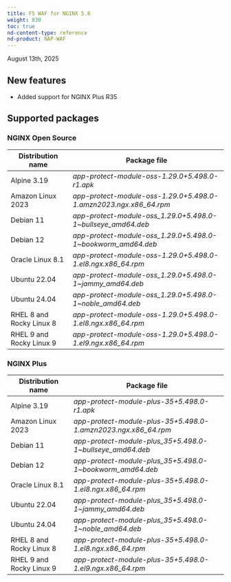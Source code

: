 ```yaml
---
title: F5 WAF for NGINX 5.8
weight: 830
toc: true
nd-content-type: reference
nd-product: NAP-WAF
---
```


August 13th, 2025

## New features

- Added support for NGINX Plus R35

## Supported packages

### NGINX Open Source

| Distribution name        | Package file                                                      |
|--------------------------|-------------------------------------------------------------------|
| Alpine 3.19              | _app-protect-module-oss-1.29.0+5.498.0-r1.apk_                    |
| Amazon Linux 2023        | _app-protect-module-oss-1.29.0+5.498.0-1.amzn2023.ngx.x86_64.rpm_ |
| Debian 11                | _app-protect-module-oss_1.29.0+5.498.0-1\~bullseye_amd64.deb_     |
| Debian 12                | _app-protect-module-oss_1.29.0+5.498.0-1\~bookworm_amd64.deb_     |
| Oracle Linux 8.1         | _app-protect-module-oss-1.29.0+5.498.0-1.el8.ngx.x86_64.rpm_      |
| Ubuntu 22.04             | _app-protect-module-oss_1.29.0+5.498.0-1\~jammy_amd64.deb_        |
| Ubuntu 24.04             | _app-protect-module-oss_1.29.0+5.498.0-1\~noble_amd64.deb_        |
| RHEL 8 and Rocky Linux 8 | _app-protect-module-oss-1.29.0+5.498.0-1.el8.ngx.x86_64.rpm_      |
| RHEL 9 and Rocky Linux 9 | _app-protect-module-oss-1.29.0+5.498.0-1.el9.ngx.x86_64.rpm_      |

### NGINX Plus

| Distribution name        | Package file                                                   |
|--------------------------|----------------------------------------------------------------|
| Alpine 3.19              | _app-protect-module-plus-35+5.498.0-r1.apk_                    |
| Amazon Linux 2023        | _app-protect-module-plus-35+5.498.0-1.amzn2023.ngx.x86_64.rpm_ |
| Debian 11                | _app-protect-module-plus_35+5.498.0-1\~bullseye_amd64.deb_     |
| Debian 12                | _app-protect-module-plus_35+5.498.0-1\~bookworm_amd64.deb_     |
| Oracle Linux 8.1         | _app-protect-module-plus-35+5.498.0-1.el8.ngx.x86_64.rpm_      |
| Ubuntu 22.04             | _app-protect-module-plus_35+5.498.0-1\~jammy_amd64.deb_        |
| Ubuntu 24.04             | _app-protect-module-plus_35+5.498.0-1\~noble_amd64.deb_        |
| RHEL 8 and Rocky Linux 8 | _app-protect-module-plus-35+5.498.0-1.el8.ngx.x86_64.rpm_      |
| RHEL 9 and Rocky Linux 9 | _app-protect-module-plus-35+5.498.0-1.el9.ngx.x86_64.rpm_      |
